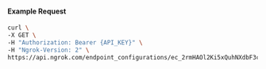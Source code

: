 <!-- Code generated for API Clients. DO NOT EDIT. -->
#### Example Request
```bash
curl \
-X GET \
-H "Authorization: Bearer {API_KEY}" \
-H "Ngrok-Version: 2" \
https://api.ngrok.com/endpoint_configurations/ec_2rmHAOl2Ki5xQuhNXdbF3ckfxqr/webhook_validation
